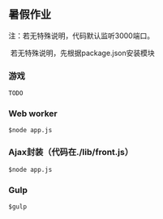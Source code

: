 ## 暑假作业

注：若无特殊说明，代码默认监听3000端口。

​	若无特殊说明，先根据package.json安装模块



### 游戏

```
TODO
```



### Web worker

```
$node app.js
```



### Ajax封装（代码在./lib/front.js）

```
$node app.js
```


### Gulp


```
$gulp
```

